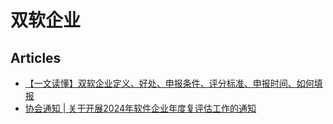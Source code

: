 # 双软企业

## Articles
* [【一文读懂】双软企业定义、好处、申报条件、评分标准、申报时间、如何填报](https://zhuanlan.zhihu.com/p/668179292)
* [协会通知 | 关于开展2024年软件企业年度复评估工作的通知](https://mp.weixin.qq.com/s?__biz=MzA3MzM1NTgxNQ==&mid=2656774018&idx=2&sn=ea9bdcd70ddf83d3f6629d657a87dde5)
